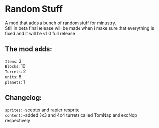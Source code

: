 # Random Stuff
A mod that adds a bunch of random stuff for minustry.
<br> Still in beta final release will be made when i make sure that everything is fixed and it will be v1.0 full release

## The mod adds: 
`Items`: 3
<br>`Blocks`: 10
<br>`Turrets`: 2
<br>`units`: 8
<br>`planets`: 1

## Changelog:
`sprites`: -scepter and rapier resprite
<br>`content`: -added 3x3 and 4x4 turrets called TomNap and exoNop respectively